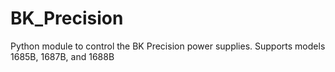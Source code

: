 # BK_Precision
Python module to control  the BK Precision power supplies. Supports models 1685B, 1687B, and 1688B
